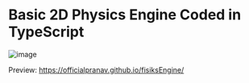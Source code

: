 # Basic 2D Physics Engine Coded in TypeScript

![image](https://github.com/officialpranav/fisiksEngine/assets/57974336/97e8c5b7-465f-4a64-a1ac-2534136890cd)

Preview: https://officialpranav.github.io/fisiksEngine/
